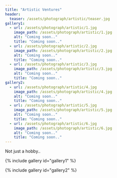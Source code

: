 ```yaml
---
title: "Artistic Ventures"
header:
  teaser: /assets/photograph/artistic/teaser.jpg
gallery1:
  - url: /assets/photograph/artistic/1.jpg
    image_path: /assets/photograph/artistic/1.jpg
    alt: "Coming soon.."
    title: "Coming soon.."
  - url: /assets/photograph/artistic/2.jpg
    image_path: /assets/photograph/artistic/2.jpg
    alt: "Coming soon.."
    title: "Coming soon.."
  - url: /assets/photograph/artistic/3.jpg
    image_path: /assets/photograph/artistic/3.jpg
    alt: "Coming soon.."
    title: "Coming soon.."
gallery2:
  - url: /assets/photograph/artistic/4.jpg
    image_path: /assets/photograph/artistic/4.jpg
    alt: "Coming soon.."
    title: "Coming soon.."
  - url: /assets/photograph/artistic/5.jpg
    image_path: /assets/photograph/artistic/5.jpg
    alt: "Coming soon.."
    title: "Coming soon.."
  - url: /assets/photograph/artistic/6.jpg
    image_path: /assets/photograph/artistic/6.jpg
    alt: "Coming soon.."
    title: "Coming soon.."
---
```

Not just a hobby..

{% include gallery id="gallery1" %}

{% include gallery id="gallery2" %}
